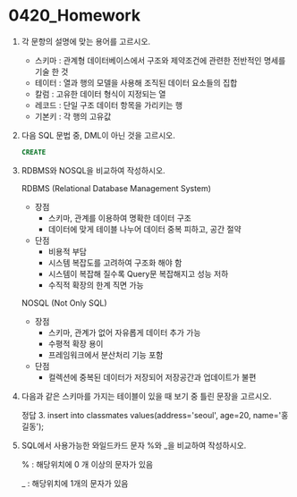 # 0420_Homework

1. 각 문항의 설명에 맞는 용어를 고르시오.

   - 스키마 : 관계형 데이터베이스에서 구조와 제약조건에 관련한 전반적인 명세를 기술 한 것
   - 테이터 : 열과 행의 모델을 사용해 조직된 데이터 요소들의 집합
   - 칼럼 : 고유한 데이터 형식이 지정되는 열
   - 레코드 : 단일 구조 데이터 항목을 가리키는 행
   - 기본키 : 각 행의 고유값
   
   
   
2. 다음 SQL 문법 중, DML이 아닌 것을 고르시오.

   ```sql
   CREATE
   ```

   

3. RDBMS와 NOSQL을 비교하여 작성하시오.

   RDBMS (Relational Database Management System)

   - 장점
     - 스키마,  관계를 이용하여 명확한 데이터 구조
     - 데이터에 맞게 테이블 나누어 데이터 중복 피하고, 공간 절약
   - 단점
     - 비용적 부담
     - 시스템 복잡도를 고려하여 구조화 해야 함
     - 시스템이 복잡해 질수록 Query문 복잡해지고 성능 저하
     - 수직적 확장의 한계 직면 가능

   NOSQL (Not Only SQL)

   - 장점
     - 스키마, 관계가 없어 자유롭게 데이터 추가 가능
     - 수평적 확장 용이
     - 프레임워크에서 분산처리 기능 포함
   - 단점
     - 컬렉션에 중복된 데이터가 저장되어 저장공간과 업데이트가 불편

   

4. 다음과 같은 스키마를 가지는 테이블이 있을 때 보기 중 틀린 문장을 고르시오.

   정답 3. insert into classmates values(address='seoul', age=20, name='홍길동');

   

5. SQL에서 사용가능한 와일드카드 문자 %와 _을 비교하여 작성하시오.

   % : 해당위치에 0 개 이상의 문자가 있음

   _ : 해당위치에 1개의 문자가 있음